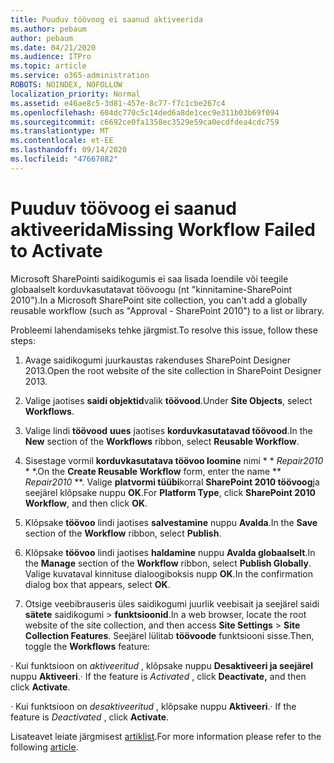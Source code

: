```yaml
---
title: Puuduv töövoog ei saanud aktiveerida
ms.author: pebaum
author: pebaum
ms.date: 04/21/2020
ms.audience: ITPro
ms.topic: article
ms.service: o365-administration
ROBOTS: NOINDEX, NOFOLLOW
localization_priority: Normal
ms.assetid: e46ae8c5-3d81-457e-8c77-f7c1cbe267c4
ms.openlocfilehash: 604dc770c5c14ded6a8de1cec9e311b03b69f094
ms.sourcegitcommit: c6692ce0fa1358ec3529e59ca0ecdfdea4cdc759
ms.translationtype: MT
ms.contentlocale: et-EE
ms.lasthandoff: 09/14/2020
ms.locfileid: "47667082"
---
```

# <a name="missing-workflow-failed-to-activate"></a><span data-ttu-id="1c7a7-102">Puuduv töövoog ei saanud aktiveerida</span><span class="sxs-lookup"><span data-stu-id="1c7a7-102">Missing Workflow Failed to Activate</span></span>

<span data-ttu-id="1c7a7-103">Microsoft SharePointi saidikogumis ei saa lisada loendile või teegile globaalselt korduvkasutatavat töövoogu (nt "kinnitamine-SharePoint 2010").</span><span class="sxs-lookup"><span data-stu-id="1c7a7-103">In a Microsoft SharePoint site collection, you can't add a globally reusable workflow (such as "Approval - SharePoint 2010") to a list or library.</span></span>
  
<span data-ttu-id="1c7a7-104">Probleemi lahendamiseks tehke järgmist.</span><span class="sxs-lookup"><span data-stu-id="1c7a7-104">To resolve this issue, follow these steps:</span></span> 
  
1. <span data-ttu-id="1c7a7-105">Avage saidikogumi juurkaustas rakenduses SharePoint Designer 2013.</span><span class="sxs-lookup"><span data-stu-id="1c7a7-105">Open the root website of the site collection in SharePoint Designer 2013.</span></span>
  
2. <span data-ttu-id="1c7a7-106">Valige jaotises **saidi objektid**valik **töövood**.</span><span class="sxs-lookup"><span data-stu-id="1c7a7-106">Under **Site Objects**, select **Workflows**.</span></span> 
  
3. <span data-ttu-id="1c7a7-107">Valige lindi **töövood** **uues** jaotises **korduvkasutatavad töövood**.</span><span class="sxs-lookup"><span data-stu-id="1c7a7-107">In the **New** section of the **Workflows** ribbon, select **Reusable Workflow**.</span></span> 
  
4. <span data-ttu-id="1c7a7-108">Sisestage vormil **korduvkasutatava töövoo loomine** nimi \* \* *Repair2010* \* \*.</span><span class="sxs-lookup"><span data-stu-id="1c7a7-108">On the **Create Reusable Workflow** form, enter the name \*\* *Repair2010* \*\*.</span></span> <span data-ttu-id="1c7a7-109">Valige **platvormi tüübi**korral **SharePoint 2010 töövoog**ja seejärel klõpsake nuppu **OK**.</span><span class="sxs-lookup"><span data-stu-id="1c7a7-109">For **Platform Type**, click **SharePoint 2010 Workflow**, and then click **OK**.</span></span> 
  
1. <span data-ttu-id="1c7a7-110">Klõpsake **töövoo** lindi jaotises **salvestamine** nuppu **Avalda**.</span><span class="sxs-lookup"><span data-stu-id="1c7a7-110">In the **Save** section of the **Workflow** ribbon, select **Publish**.</span></span> 
  
2. <span data-ttu-id="1c7a7-111">Klõpsake **töövoo** lindi jaotises **haldamine** nuppu **Avalda globaalselt**.</span><span class="sxs-lookup"><span data-stu-id="1c7a7-111">In the **Manage** section of the **Workflow** ribbon, select **Publish Globally**.</span></span> <span data-ttu-id="1c7a7-112">Valige kuvataval kinnituse dialoogiboksis nupp **OK**.</span><span class="sxs-lookup"><span data-stu-id="1c7a7-112">In the confirmation dialog box that appears, select **OK**.</span></span> 
  
3. <span data-ttu-id="1c7a7-113">Otsige veebibrauseris üles saidikogumi juurlik veebisait ja seejärel saidi **sätete** saidikogumi \> **funktsioonid**.</span><span class="sxs-lookup"><span data-stu-id="1c7a7-113">In a web browser, locate the root website of the site collection, and then access **Site Settings** \> **Site Collection Features**.</span></span> <span data-ttu-id="1c7a7-114">Seejärel lülitab **töövoode** funktsiooni sisse.</span><span class="sxs-lookup"><span data-stu-id="1c7a7-114">Then, toggle the **Workflows** feature:</span></span> 
  
<span data-ttu-id="1c7a7-115">· Kui funktsioon on  *aktiveeritud*  , klõpsake nuppu **Desaktiveeri ja seejärel** nuppu **Aktiveeri**.</span><span class="sxs-lookup"><span data-stu-id="1c7a7-115">· If the feature is  *Activated*  , click **Deactivate,** and then click **Activate**.</span></span> 
  
<span data-ttu-id="1c7a7-116">· Kui funktsioon on  *desaktiveeritud*  , klõpsake nuppu **Aktiveeri**.</span><span class="sxs-lookup"><span data-stu-id="1c7a7-116">· If the feature is  *Deactivated*  , click **Activate**.</span></span> 
  
<span data-ttu-id="1c7a7-117">Lisateavet leiate järgmisest [artiklist](https://go.microsoft.com/fwlink/?linkid=2047770&amp;clcid=0x409).</span><span class="sxs-lookup"><span data-stu-id="1c7a7-117">For more information please refer to the following [article](https://go.microsoft.com/fwlink/?linkid=2047770&amp;clcid=0x409).</span></span>
  

